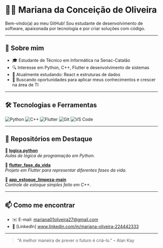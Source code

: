# 👩‍💻 Mariana da Conceição de Oliveira

Bem-vindo(a) ao meu GitHub! Sou estudante de desenvolvimento de software, apaixonada por tecnologia e por criar soluções com código.

---

## 🚀 Sobre mim

- 🎓 Estudante de Técnico em Informática na Senac-Catalão
- 🔍 Interesse em Python, C++, Flutter e desenvolvimento de sistemas
- 🌱 Atualmente estudando: React e estruturas de dados
- 💼 Buscando oportunidades para aplicar meus conhecimentos e crescer na área de TI

---

## 🛠️ Tecnologias e Ferramentas

![Python](https://img.shields.io/badge/-Python-3776AB?style=for-the-badge&logo=python&logoColor=white)
![C++](https://img.shields.io/badge/-C++-00599C?style=for-the-badge&logo=cplusplus&logoColor=white)
![Flutter](https://img.shields.io/badge/-Flutter-02569B?style=for-the-badge&logo=flutter&logoColor=white)
![Git](https://img.shields.io/badge/-Git-F05032?style=for-the-badge&logo=git&logoColor=white)
![VS Code](https://img.shields.io/badge/-VSCode-007ACC?style=for-the-badge&logo=visual-studio-code&logoColor=white)

---

## 📌 Repositórios em Destaque

🔹 [**logica.python**](https://github.com/mariana-oliveira07/logica.python)  
*Aulas de lógica de programação em Python.*

🔹 [**flutter_fase_da_vida**](https://github.com/mariana-oliveira07/flutter_fase_da_vida)  
*Projeto em Flutter para representar diferentes fases da vida.*

🔹 [**app_estoque_limpeza-main**](https://github.com/mariana-oliveira07/app_estoque_limpeza-main)  
*Controle de estoque simples feito em C++.*

---

## 📫 Como me encontrar

- ✉️ E-mail: mariana01oliveira27@gmail.com
- 💼 [LinkedIn] www.linkedin.com/in/mariana-oliveira-224442333

---

> "A melhor maneira de prever o futuro é criá-lo." – Alan Kay

